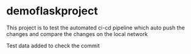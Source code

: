 # demoflaskproject
This project is to test the automated ci-cd pipeline which auto push the changes and compare the changes on the local network

Test data added to check the commit
